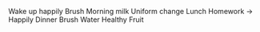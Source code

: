 Wake up happily
Brush
Morning milk
Uniform change
Lunch
Homework → Happily
Dinner
Brush
Water
Healthy Fruit
